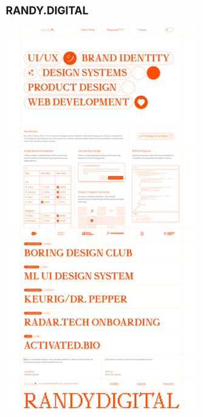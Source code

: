 # RANDY.DIGITAL

![Screenshot 2024-03-11 at 7 07 21 PM](https://github.com/randydaniel/randydigital/blob/main/static/ss.png)
